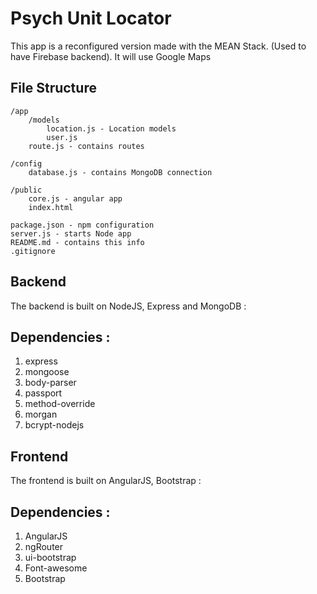 # Psych Unit Locator

This app is a reconfigured version made with the MEAN Stack. (Used to have Firebase backend). It will use Google Maps

## File Structure

```
/app
	/models
		location.js - Location models
		user.js
	route.js - contains routes

/config
	database.js - contains MongoDB connection

/public
	core.js - angular app
	index.html

package.json - npm configuration
server.js - starts Node app
README.md - contains this info
.gitignore
```

## Backend

The backend is built on NodeJS, Express and MongoDB :

Dependencies :
--------------
1. express
2. mongoose
3. body-parser
4. passport
5. method-override
6. morgan
7. bcrypt-nodejs

## Frontend

The frontend is built on AngularJS, Bootstrap :

Dependencies :
--------------
1. AngularJS
2. ngRouter
3. ui-bootstrap
4. Font-awesome
5. Bootstrap
